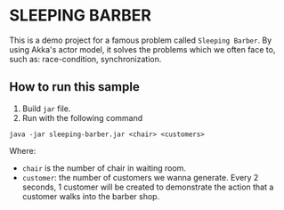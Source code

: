 # SLEEPING BARBER

This is a demo project for a famous problem called `Sleeping Barber`.
By using Akka's actor model, it solves the problems which we often face to, such as: race-condition, synchronization.


## How to run this sample

1. Build `jar` file.
2. Run with the following command
```$ssh
java -jar sleeping-barber.jar <chair> <customers>
```
Where:
- `chair` is the number of chair in waiting room.
- `customer`: the number of customers we wanna generate. Every 2 seconds, 1 customer will be created to demonstrate the action that a customer walks into the barber shop.
